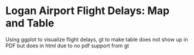 # Logan Airport Flight Delays: Map and Table
 Using ggplot to visualize flight delays, gt to make table does not show up in PDF but does in html due to no pdf support from gt
